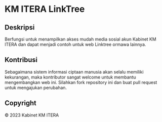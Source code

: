# KM ITERA LinkTree

## Deskripsi
Berfungsi untuk menampilkan akses mudah media sosial akun Kabinet KM ITERA dan dapat menjadi contoh untuk web Linktree ormawa lainnya.

## Kontribusi
Sebagaimana sistem informasi ciptaan manusia akan selalu memiliki kekurangan, maka kontributor sangat welcome untuk membantu mengembangkan web ini. Silahkan fork repository ini dan buat pull request untuk mengajukan perubahan.

## Copyright
© 2023 Kabinet KM ITERA